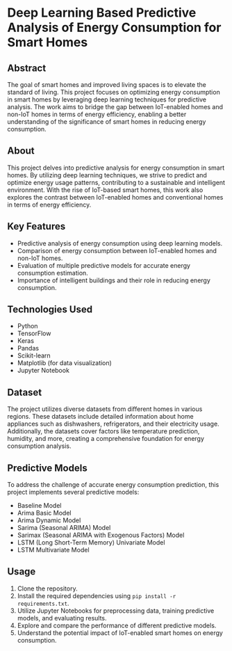 # Deep Learning Based Predictive Analysis of Energy Consumption for Smart Homes

## Abstract

The goal of smart homes and improved living spaces is to elevate the standard of living. This project focuses on optimizing energy consumption in smart homes by leveraging deep learning techniques for predictive analysis. The work aims to bridge the gap between IoT-enabled homes and non-IoT homes in terms of energy efficiency, enabling a better understanding of the significance of smart homes in reducing energy consumption.



## About

This project delves into predictive analysis for energy consumption in smart homes. By utilizing deep learning techniques, we strive to predict and optimize energy usage patterns, contributing to a sustainable and intelligent environment. With the rise of IoT-based smart homes, this work also explores the contrast between IoT-enabled homes and conventional homes in terms of energy efficiency.

## Key Features

- Predictive analysis of energy consumption using deep learning models.
- Comparison of energy consumption between IoT-enabled homes and non-IoT homes.
- Evaluation of multiple predictive models for accurate energy consumption estimation.
- Importance of intelligent buildings and their role in reducing energy consumption.

## Technologies Used

- Python
- TensorFlow
- Keras
- Pandas
- Scikit-learn
- Matplotlib (for data visualization)
- Jupyter Notebook

## Dataset

The project utilizes diverse datasets from different homes in various regions. These datasets include detailed information about home appliances such as dishwashers, refrigerators, and their electricity usage. Additionally, the datasets cover factors like temperature prediction, humidity, and more, creating a comprehensive foundation for energy consumption analysis.

## Predictive Models

To address the challenge of accurate energy consumption prediction, this project implements several predictive models:
- Baseline Model
- Arima Basic Model
- Arima Dynamic Model
- Sarima (Seasonal ARIMA) Model
- Sarimax (Seasonal ARIMA with Exogenous Factors) Model
- LSTM (Long Short-Term Memory) Univariate Model
- LSTM Multivariate Model

## Usage

1. Clone the repository.
2. Install the required dependencies using `pip install -r requirements.txt`.
3. Utilize Jupyter Notebooks for preprocessing data, training predictive models, and evaluating results.
4. Explore and compare the performance of different predictive models.
5. Understand the potential impact of IoT-enabled smart homes on energy consumption.

##
